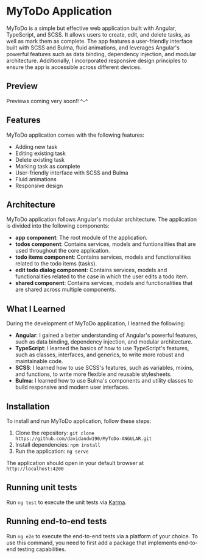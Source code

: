 # MyToDo Application

MyToDo is a simple but effective web application built with Angular, TypeScript, and SCSS. It allows users to create, edit, and delete tasks, as well as mark them as complete. The app features a user-friendly interface built with SCSS and Bulma, fluid animations, and leverages Angular's powerful features such as data binding, dependency injection, and modular architecture. Additionally, I incorporated responsive design principles to ensure the app is accessible across different devices.

## Preview

Previews coming very soon!! ^-^

## Features

MyToDo application comes with the following features:

* Adding new task
* Editing existing task
* Delete existing task
* Marking task as complete
* User-friendly interface with SCSS and Bulma
* Fluid animations
* Responsive design

## Architecture

MyToDo application follows Angular's modular architecture. The application is divided into the following components:

* **app component**: The root module of the application.
* **todos component**: Contains services, models and funtionalities that are used throughout the core application.
* **todo items component**: Contains services, models and functionalities related to the todo items (tasks).
* **edit todo dialog component**: Contains services, models and functionalities related to the case in which the user edits a todo item.
* **shared component**: Contains services, models and functionalities that are shared across multiple components.

## What I Learned

During the development of MyToDo application, I learned the following:

* **Angular**: I gained a better understanding of Angular's powerful features, such as data binding, dependency injection, and modular architecture.
* **TypeScript**: I learned the basics of how to use TypeScript's features, such as classes, interfaces, and generics, to write more robust and maintainable code.
* **SCSS**: I learned how to use SCSS's features, such as variables, mixins, and functions, to write more flexible and reusable stylesheets.
* **Bulma**: I learned how to use Bulma's components and utility classes to build responsive and modern user interfaces.


## Installation

To install and run MyToDo application, follow these steps:

1. Clone the repository: `git clone https://github.com/davidandw190/MyToDo-ANGULAR.git`
2. Install dependencies: `npm install`
3. Run the application: `ng serve`

The application should open in your default browser at `http://localhost:4200`

## Running unit tests

Run `ng test` to execute the unit tests via [Karma](https://karma-runner.github.io).

## Running end-to-end tests

Run `ng e2e` to execute the end-to-end tests via a platform of your choice. To use this command, you need to first add a package that implements end-to-end testing capabilities.

